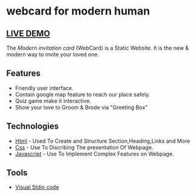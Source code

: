 # webcard for modern human

## <a href="https://arashkhattal.github.io/webcard/"> LIVE DEMO</a>

The *Modern invitation card* (WebCard) is a Static Website. It is the new & modern way to invite your loved one.
## Features
- Friendly user interface.
- Contain google map feature to reach our place safely.
- Quiz game make it interactive.
- Show your love to Groom & Brode via "Greeting Box" 


## Technologies
- [Html](https://www.w3schools.com/html/) - Used To Create and Structure Section,Heading,Links and More
- [Css](https://www.w3schools.com/css/) - Use To Discribing The presentation Of Webpage.
- [Javascript](https://www.w3schools.com/js/) - Use To Implement Complex Features on Webpage.


## Tools
- [Visual Stdio code](https://code.visualstudio.com/download)

